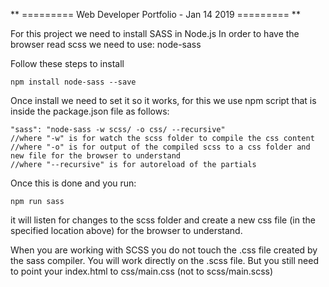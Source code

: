 ** ========= Web Developer Portfolio - Jan 14 2019 ========= **

For this project we need to install SASS in Node.js
In order to have the browser read scss we need to use: node-sass

Follow these steps to install

    npm install node-sass --save
    
Once install we need to set it so it works, for this we use npm script that is inside the 
package.json file as follows:

    "sass": "node-sass -w scss/ -o css/ --recursive"
    //where "-w" is for watch the scss folder to compile the css content
    //where "-o" is for output of the compiled scss to a css folder and new file for the browser to understand
    //where "--recursive" is for autoreload of the partials
    
Once this is done and you run: 

    npm run sass 
it will listen for changes to the scss folder and create a new css file (in the specified location above) for the browser to understand.

When you are working with SCSS you do not touch the .css file created by the sass compiler. You will work directly on the .scss file.
But you still need to point your index.html to css/main.css (not to scss/main.scss)